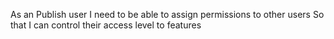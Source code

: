 As an Publish user
I need to be able to assign permissions to other users
So that I can control their access level to features